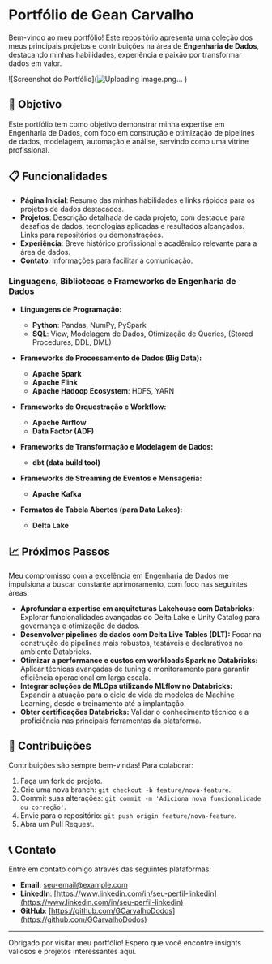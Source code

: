 # Portfólio de Gean Carvalho

Bem-vindo ao meu portfólio! Este repositório apresenta uma coleção dos meus principais projetos e contribuições na área de **Engenharia de Dados**, destacando minhas habilidades, experiência e paixão por transformar dados em valor.

![Screenshot do Portfólio](![Uploading image.png…]()
)

## 🎯 Objetivo

Este portfólio tem como objetivo demonstrar minha expertise em Engenharia de Dados, com foco em construção e otimização de pipelines de dados, modelagem, automação e análise, servindo como uma vitrine profissional.

## 📋 Funcionalidades

-   **Página Inicial**: Resumo das minhas habilidades e links rápidos para os projetos de dados destacados.
-   **Projetos**: Descrição detalhada de cada projeto, com destaque para desafios de dados, tecnologias aplicadas e resultados alcançados. Links para repositórios ou demonstrações.
-   **Experiência**: Breve histórico profissional e acadêmico relevante para a área de dados.
-   **Contato**: Informações para facilitar a comunicação.

### Linguagens, Bibliotecas e Frameworks de Engenharia de Dados

-   **Linguagens de Programação:**
    * **Python**: Pandas, NumPy, PySpark
    * **SQL**: View, Modelagem de Dados, Otimização de Queries, (Stored Procedures, DDL, DML)

-   **Frameworks de Processamento de Dados (Big Data):**
    * **Apache Spark**
    * **Apache Flink**
    * **Apache Hadoop Ecosystem**: HDFS, YARN

-   **Frameworks de Orquestração e Workflow:**
    * **Apache Airflow**
    * **Data Factor (ADF)**

-   **Frameworks de Transformação e Modelagem de Dados:**
    * **dbt (data build tool)**

-   **Frameworks de Streaming de Eventos e Mensageria:**
    * **Apache Kafka**

-   **Formatos de Tabela Abertos (para Data Lakes):**
    * **Delta Lake**

## 📈 Próximos Passos

Meu compromisso com a excelência em Engenharia de Dados me impulsiona a buscar constante aprimoramento, com foco nas seguintes áreas:

-   **Aprofundar a expertise em arquiteturas Lakehouse com Databricks:** Explorar funcionalidades avançadas do Delta Lake e Unity Catalog para governança e otimização de dados.
-   **Desenvolver pipelines de dados com Delta Live Tables (DLT):** Focar na construção de pipelines mais robustos, testáveis e declarativos no ambiente Databricks.
-   **Otimizar a performance e custos em workloads Spark no Databricks:** Aplicar técnicas avançadas de tuning e monitoramento para garantir eficiência operacional em larga escala.
-   **Integrar soluções de MLOps utilizando MLflow no Databricks:** Expandir a atuação para o ciclo de vida de modelos de Machine Learning, desde o treinamento até a implantação.
-   **Obter certificações Databricks:** Validar o conhecimento técnico e a proficiência nas principais ferramentas da plataforma.

## 🤝 Contribuições

Contribuições são sempre bem-vindas! Para colaborar:

1.  Faça um fork do projeto.
2.  Crie uma nova branch: `git checkout -b feature/nova-feature`.
3.  Commit suas alterações: `git commit -m 'Adiciona nova funcionalidade ou correção'`.
4.  Envie para o repositório: `git push origin feature/nova-feature`.
5.  Abra um Pull Request.

## 📞 Contato

Entre em contato comigo através das seguintes plataformas:

-   **Email**: [seu-email@example.com](mailto:seu-email@example.com)
-   **LinkedIn**: [https://www.linkedin.com/in/seu-perfil-linkedin](https://www.linkedin.com/in/seu-perfil-linkedin)
-   **GitHub**: [https://github.com/GCarvalhoDodos](https://github.com/GCarvalhoDodos)

---

Obrigado por visitar meu portfólio! Espero que você encontre insights valiosos e projetos interessantes aqui.
